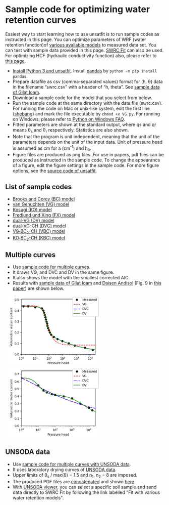 # Sample code for optimizing water retention curves

Easiest way to start learning how to use unsatfit is to run sample codes as instructed in this page. You can optimize parameters of WRF (water retention function)of [various available models](model.md) to measured data set. You can test with sample data provided in this page. [SWRC Fit](https://seki.webmasters.gr.jp/swrc/) can also be used. For optimizing HCF (hydraulic conductivity function) also, please refer to [this page](code-hcc.md).

- [Install Python 3 and unsatfit](install.md). Install [pandas](https://pypi.org/project/pandas/) by `python -m pip install pandas`.
- Prepare datafile as csv (comma-separated values) format for (h, &theta;) data in the filename “swrc.csv” with a header of “h, theta”. See [sample data of Gilat loam](https://raw.githubusercontent.com/sekika/unsatfit/refs/heads/main/docs/sample/gilat/swrc.csv).
- Download a sample code for the model that you select from below.
- Run the sample code at the same directory with the data file (swrc.csv). For running the code on Mac or unix-like system, edit the first line ([shebang](https://en.wikipedia.org/wiki/Shebang_(Unix))) and mark the file executable by <code>chmod +x VG.py</code>. For running on Windows, please refer to [Python on Windows FAQ](https://docs.python.org/3/faq/windows.html).
- Fitted parameters are shown at the standard output, where qs and qr means &theta;<sub>s</sub> and &theta;<sub>r</sub> respectively. Statistics are also shown.
- Note that the program is unit independent, meaning that the unit of the parameters depends on the unit of the input data. Unit of pressure head is assumed as cm for a (cm<sup>-1</sup>) and h<sub>b</sub>.
- Figure files are produced as png files. For use in papers, pdf files can be produced as instructed in the sample code. To change the appearance of a figure, edit the figure settings in the sample code. For more figure options, see the [source code of unsatfit](https://github.com/sekika/unsatfit/blob/main/unsatfit/_init_fig.py).

## List of sample codes
- [Brooks and Corey (BC) model](https://github.com/sekika/unsatfit/blob/main/docs/sample-wrc/BC.py)
- [van Genuchten (VG) model](https://github.com/sekika/unsatfit/blob/main/docs/sample-wrc/VG.py)
- [Kosugi (KO) model](https://github.com/sekika/unsatfit/blob/main/docs/sample-wrc/KO.py)
- [Fredlund und Xing (FX) model](https://github.com/sekika/unsatfit/blob/main/docs/sample-wrc/FX.py)
- [dual-VG (DV) model](https://github.com/sekika/unsatfit/blob/main/docs/sample-wrc/DV.py)
- [dual-VG-CH (DVC) model](https://github.com/sekika/unsatfit/blob/main/docs/sample-wrc/DVC.py)
- [VG<sub>1</sub>BC<sub>2</sub>-CH (VBC) model](https://github.com/sekika/unsatfit/blob/main/docs/sample-wrc/VBC.py)
- [KO<sub>1</sub>BC<sub>2</sub>-CH (KBC) model](https://github.com/sekika/unsatfit/blob/main/docs/sample-wrc/KBC.py)

## Multiple curves
- Use [sample code for multiple curves](https://github.com/sekika/unsatfit/blob/main/docs/sample-wrc/multi.py).
- It draws VG, and DVC and DV in the same figure.
- It also shows the model with the smallest corrected AIC.
- Results with [sample data of Gilat loam](https://raw.githubusercontent.com/sekika/unsatfit/refs/heads/main/docs/sample/gilat/swrc.csv) and [Daisen Andisol](https://raw.githubusercontent.com/sekika/unsatfit/refs/heads/main/docs/sample-wrc/andisol/swrc.csv) (Fig. 9 in [this paper](https://www.jstage.jst.go.jp/article/jssoilphysics/155/0/155_35/_pdf/-char/en)) are shown below.

<img src="sample-wrc/multi-gilat.png" width="300" />

<img src="sample-wrc/multi-andisol.png" width="300" />

## UNSODA data
- Use [sample code for multiple curves with UNSODA data](https://github.com/sekika/unsatfit/blob/main/docs/sample-wrc/unsoda.py).
- It uses laboratory drying curves of [UNSODA data](https://sekika.github.io/file/unsoda/).
- Upper limits of &theta;<sub>s</sub> / max(&theta;) = 1.5 and n<sub>1</sub>, n<sub>2</sub> = 8 are imposed.
- The produced PDF files are [concatenated](https://gist.github.com/sekika/1e8811868cebeca6c3443c69849929db) and shown [here](sample-wrc/unsoda.pdf).
- With [UNSODA viewer](https://sekika.github.io/unsoda/), you can select a specific soil sample and send data directly to SWRC Fit by following the link labelled "Fit with various water retention models".
